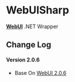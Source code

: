 # WebUISharp
<a href='https://github.com/alifcommunity/webui'><b>WebUI</b></a> .NET Wrapper

## Change Log

#### Version 2.0.6
- Base On <a href='https://github.com/alifcommunity/webui/tree/2.0.6'>WebUI 2.0.6</a>
